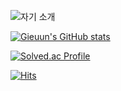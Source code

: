 ![자기 소개](https://capsule-render.vercel.app/api?type=soft&height=200&color=gradient&text=hello%20world!&fontAlign=50)

[![Gieuun's GitHub stats](https://github-readme-stats.vercel.app/api?username=Gieuun)](https://github.com/anuraghazra/github-readme-stats)

[![Solved.ac Profile](http://mazassumnida.wtf/api/v2/generate_badge?boj=gieuun)](https://solved.ac/gieuun/)

[![Hits](https://hits.seeyoufarm.com/api/count/incr/badge.svg?url=https%3A%2F%2Fgithub.com%2FGieuun&count_bg=%2379C83D&title_bg=%23555555&icon=ello.svg&icon_color=%23E2EC67&title=hits&edge_flat=false)](https://hits.seeyoufarm.com)
